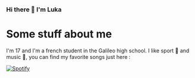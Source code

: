 ### Hi there 👋 I'm Luka

# Some stuff about me

I'm 17 and I'm a french student in the Galileo high school. I like sport 🎾 and music 🥁, you can find my favorite songs just here : 

[![Spotify](https://spotify-github-readme.vercel.app/api/spotify)](https://open.spotify.com/collection/tracks)

<!--
**LukaMrt/LukaMrt** is a ✨ _special_ ✨ repository because its `README.md` (this file) appears on your GitHub profile.

Here are some ideas to get you started:

- 🔭 I’m currently working on ...
- 🌱 I’m currently learning ...
- 👯 I’m looking to collaborate on ...
- 🤔 I’m looking for help with ...
- 💬 Ask me about ...
- 📫 How to reach me: ...
- 😄 Pronouns: ...
- ⚡ Fun fact: ...
-->
